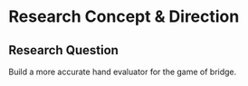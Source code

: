 # Research Concept & Direction

## Research Question&#x20;

Build a more accurate hand evaluator for the game of bridge.